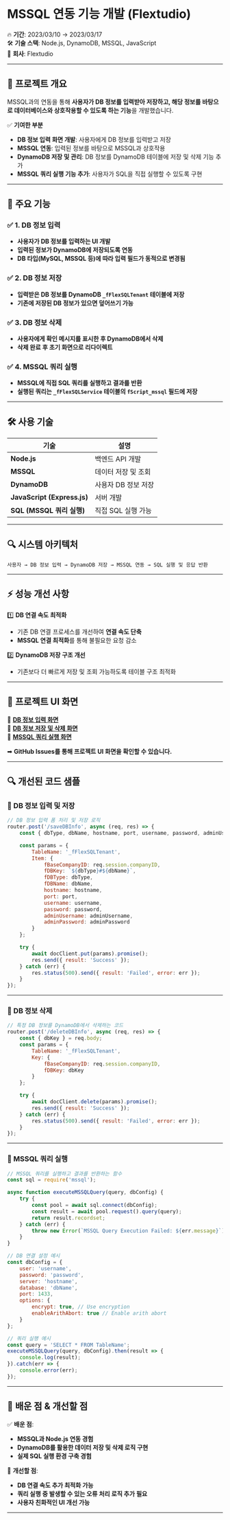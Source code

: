 # MSSQL 연동 기능 개발 (Flextudio)

🔥 **기간**: 2023/03/10 → 2023/03/17  
🛠 **기술 스택**: Node.js, DynamoDB, MSSQL, JavaScript  
🏢 **회사**: Flextudio  

---

## 📝 프로젝트 개요
MSSQL과의 연동을 통해 **사용자가 DB 정보를 입력받아 저장하고, 해당 정보를 바탕으로 데이터베이스와 상호작용할 수 있도록 하는 기능**을 개발했습니다.  

✅ **기여한 부분**  
- **DB 정보 입력 화면 개발**: 사용자에게 DB 정보를 입력받고 저장  
- **MSSQL 연동**: 입력된 정보를 바탕으로 MSSQL과 상호작용  
- **DynamoDB 저장 및 관리**: DB 정보를 DynamoDB 테이블에 저장 및 삭제 기능 추가  
- **MSSQL 쿼리 실행 기능 추가**: 사용자가 SQL을 직접 실행할 수 있도록 구현  

---

## 🚀 주요 기능

### ✅ 1. DB 정보 입력
- **사용자가 DB 정보를 입력하는 UI 개발**  
- **입력된 정보가 DynamoDB에 저장되도록 연동**  
- **DB 타입(MySQL, MSSQL 등)에 따라 입력 필드가 동적으로 변경됨**  

### ✅ 2. DB 정보 저장
- **입력받은 DB 정보를 DynamoDB `_fFlexSQLTenant` 테이블에 저장**  
- **기존에 저장된 DB 정보가 있으면 덮어쓰기 가능**  

### ✅ 3. DB 정보 삭제
- **사용자에게 확인 메시지를 표시한 후 DynamoDB에서 삭제**  
- **삭제 완료 후 초기 화면으로 리다이렉트**  

### ✅ 4. MSSQL 쿼리 실행
- **MSSQL에 직접 SQL 쿼리를 실행하고 결과를 반환**  
- **실행된 쿼리는 `_fFlexSQLService` 테이블의 `fScript_mssql` 필드에 저장**  

---

## 🛠 사용 기술
| 기술 | 설명 |
|------|------|
| **Node.js** | 백엔드 API 개발 |
| **MSSQL** | 데이터 저장 및 조회 |
| **DynamoDB** | 사용자 DB 정보 저장 |
| **JavaScript (Express.js)** | 서버 개발 |
| **SQL (MSSQL 쿼리 실행)** | 직접 SQL 실행 가능 |

---

## 🔍 시스템 아키텍처
```plaintext
사용자 → DB 정보 입력 → DynamoDB 저장 → MSSQL 연동 → SQL 실행 및 응답 반환
```

---

## ⚡ 성능 개선 사항
1️⃣ **DB 연결 속도 최적화**  
   - 기존 DB 연결 프로세스를 개선하여 **연결 속도 단축**  
   - **MSSQL 연결 최적화**를 통해 불필요한 요청 감소  

2️⃣ **DynamoDB 저장 구조 개선**  
   - 기존보다 더 빠르게 저장 및 조회 가능하도록 테이블 구조 최적화  

---

## 📸 프로젝트 UI 화면
🔗 **[DB 정보 입력 화면](https://github.com/jek01680/portfolio/issues/5)**  
🔗 **[DB 정보 저장 및 삭제 화면](https://github.com/jek01680/portfolio/issues/6)**  
🔗 **[MSSQL 쿼리 실행 화면](https://github.com/jek01680/portfolio/issues/7)**  

➡ **GitHub Issues를 통해 프로젝트 UI 화면을 확인할 수 있습니다.**  

---

## 🔍 개선된 코드 샘플

### **🔹 DB 정보 입력 및 저장**
```javascript
// DB 정보 입력 폼 처리 및 저장 로직
router.post('/saveDBInfo', async (req, res) => {
    const { dbType, dbName, hostname, port, username, password, adminUsername, adminPassword } = req.body;

    const params = {
        TableName: '_fFlexSQLTenant',
        Item: {
            fBaseCompanyID: req.session.companyID,
            fDBKey: `${dbType}#${dbName}`,
            fDBType: dbType,
            fDBName: dbName,
            hostname: hostname,
            port: port,
            username: username,
            password: password,
            adminUsername: adminUsername,
            adminPassword: adminPassword
        }
    };

    try {
        await docClient.put(params).promise();
        res.send({ result: 'Success' });
    } catch (err) {
        res.status(500).send({ result: 'Failed', error: err });
    }
});
```

---

### **🔹 DB 정보 삭제**
```javascript
// 특정 DB 정보를 DynamoDB에서 삭제하는 코드
router.post('/deleteDBInfo', async (req, res) => {
    const { dbKey } = req.body;
    const params = {
        TableName: '_fFlexSQLTenant',
        Key: {
            fBaseCompanyID: req.session.companyID,
            fDBKey: dbKey
        }
    };

    try {
        await docClient.delete(params).promise();
        res.send({ result: 'Success' });
    } catch (err) {
        res.status(500).send({ result: 'Failed', error: err });
    }
});
```

---

### **🔹 MSSQL 쿼리 실행**
```javascript
// MSSQL 쿼리를 실행하고 결과를 반환하는 함수
const sql = require('mssql');

async function executeMSSQLQuery(query, dbConfig) {
    try {
        const pool = await sql.connect(dbConfig);
        const result = await pool.request().query(query);
        return result.recordset;
    } catch (err) {
        throw new Error(`MSSQL Query Execution Failed: ${err.message}`);
    }
}

// DB 연결 설정 예시
const dbConfig = {
    user: 'username',
    password: 'password',
    server: 'hostname',
    database: 'dbName',
    port: 1433,
    options: {
        encrypt: true, // Use encryption
        enableArithAbort: true // Enable arith abort
    }
};

// 쿼리 실행 예시
const query = 'SELECT * FROM TableName';
executeMSSQLQuery(query, dbConfig).then(result => {
    console.log(result);
}).catch(err => {
    console.error(err);
});
```

---

## 🚀 배운 점 & 개선할 점
✅ **배운 점**:
- **MSSQL과 Node.js 연동 경험**  
- **DynamoDB를 활용한 데이터 저장 및 삭제 로직 구현**  
- **실제 SQL 실행 환경 구축 경험**  

🔧 **개선할 점**:
- **DB 연결 속도 추가 최적화 가능**  
- **쿼리 실행 중 발생할 수 있는 오류 처리 로직 추가 필요**  
- **사용자 친화적인 UI 개선 가능**  

---